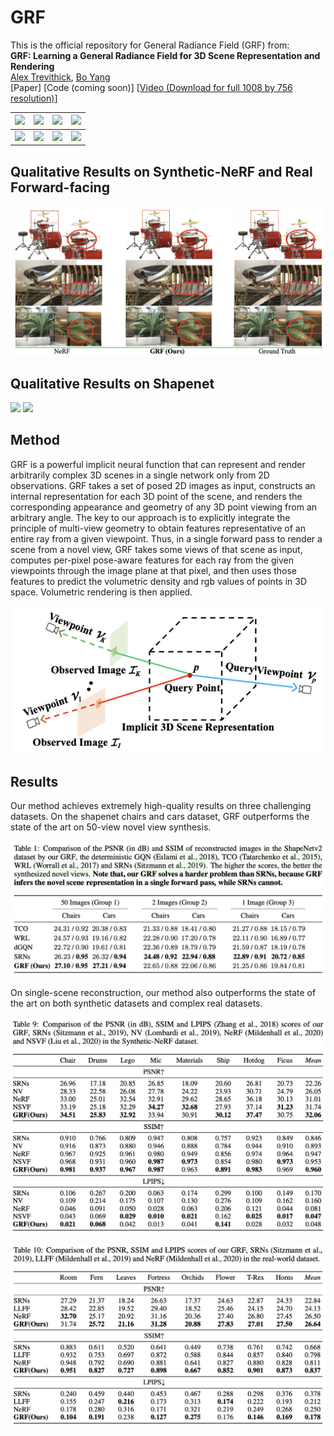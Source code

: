 # GRF
This is the official repository for General Radiance Field (GRF) from:  
**GRF: Learning a General Radiance Field for 3D Scene Representation and Rendering**  
[Alex Trevithick](https://alextrevithick.github.io/), [Bo Yang](https://yang7879.github.io/)  
\[Paper\] \[Code (coming soon)\] \[[Video (Download for full 1008 by 756 resolution)](https://drive.google.com/file/d/1H2FNeAsKoQqCsO0n7PiA1HcT1ingnwJd/view?usp=sharing)\]

![](https://github.com/alextrevithick/GRF/blob/main/gifs/leaves.gif) |  ![](https://github.com/alextrevithick/GRF/blob/main/gifs/orchids.gif) | ![](https://github.com/alextrevithick/GRF/blob/main/gifs/fortress.gif) |  ![](https://github.com/alextrevithick/GRF/blob/main/gifs/trex.gif)
:-------------------------:|:-------------------------:|:-------------------------:|:-------------------------:
![](https://github.com/alextrevithick/GRF/blob/main/gifs/room.gif) |  ![](https://github.com/alextrevithick/GRF/blob/main/gifs/horns.gif) | ![](https://github.com/alextrevithick/GRF/blob/main/gifs/fern.gif) |  ![](https://github.com/alextrevithick/GRF/blob/main/gifs/flower.gif)

## Qualitative Results on Synthetic-NeRF and Real Forward-facing
![](https://github.com/alextrevithick/GRF/blob/main/figs/qual_comp_real.png)

## Qualitative Results on Shapenet
![](https://github.com/alextrevithick/GRF/blob/main/gifs/car.gif) ![](https://github.com/alextrevithick/GRF/blob/main/gifs/chair.gif)

## Method
GRF is a powerful implicit neural function that can represent and render arbitrarily complex 3D scenes in a single network only from 2D observations. GRF takes a set of posed 2D images as input, constructs an internal representation for each 3D point of the scene, and renders the corresponding appearance and geometry of any 3D point viewing from an arbitrary angle. The key to our approach is to explicitly integrate the principle of multi-view geometry to obtain features representative of an entire ray from a given viewpoint. Thus, in a single forward pass to render a scene from a novel view, GRF takes some views of that scene as input, computes per-pixel pose-aware features for each ray from the given viewpoints through the image plane at that pixel, and then uses those features to predict the volumetric density and rgb values of points in 3D space. Volumetric rendering is then applied.
<p align="center">
  <img src="https://github.com/alextrevithick/GRF/blob/main/figs/fig_GRF.png" />
</p>          

## Results
Our method achieves extremely high-quality results on three challenging datasets. On the shapenet chairs and cars dataset, GRF outperforms the state of the art on 50-view novel view synthesis.

![](https://github.com/alextrevithick/GRF/blob/main/figs/fig_results_shapenet.png)

On single-scene reconstruction, our method also outperforms the state of the art on both synthetic datasets and complex real datasets.

![](https://github.com/alextrevithick/GRF/blob/main/figs/fig_results_Syn.png)


![](https://github.com/alextrevithick/GRF/blob/main/figs/fig_results_LLFF.png)
